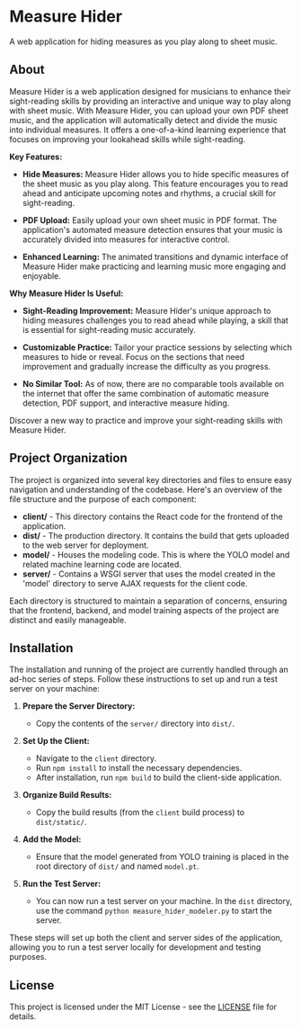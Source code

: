 # Measure Hider

A web application for hiding measures as you play along to sheet music.

## About

Measure Hider is a web application designed for musicians to enhance their sight-reading skills by providing an interactive and unique way to play along with sheet music. With Measure Hider, you can upload your own PDF sheet music, and the application will automatically detect and divide the music into individual measures. It offers a one-of-a-kind learning experience that focuses on improving your lookahead skills while sight-reading.

**Key Features:**

- **Hide Measures:** Measure Hider allows you to hide specific measures of the sheet music as you play along. This feature encourages you to read ahead and anticipate upcoming notes and rhythms, a crucial skill for sight-reading.

- **PDF Upload:** Easily upload your own sheet music in PDF format. The application's automated measure detection ensures that your music is accurately divided into measures for interactive control.

- **Enhanced Learning:** The animated transitions and dynamic interface of Measure Hider make practicing and learning music more engaging and enjoyable.

**Why Measure Hider Is Useful:**

- **Sight-Reading Improvement:** Measure Hider's unique approach to hiding measures challenges you to read ahead while playing, a skill that is essential for sight-reading music accurately.

- **Customizable Practice:** Tailor your practice sessions by selecting which measures to hide or reveal. Focus on the sections that need improvement and gradually increase the difficulty as you progress.

- **No Similar Tool:** As of now, there are no comparable tools available on the internet that offer the same combination of automatic measure detection, PDF support, and interactive measure hiding.

Discover a new way to practice and improve your sight-reading skills with Measure Hider.

## Project Organization

The project is organized into several key directories and files to ensure easy navigation and understanding of the codebase. Here's an overview of the file structure and the purpose of each component:

- **client/** - This directory contains the React code for the frontend of the application.
- **dist/** - The production directory. It contains the build that gets uploaded to the web server for deployment.
- **model/** - Houses the modeling code. This is where the YOLO model and related machine learning code are located.
- **server/** - Contains a WSGI server that uses the model created in the 'model' directory to serve AJAX requests for the client code.

Each directory is structured to maintain a separation of concerns, ensuring that the frontend, backend, and model training aspects of the project are distinct and easily manageable.

## Installation

The installation and running of the project are currently handled through an ad-hoc series of steps. Follow these instructions to set up and run a test server on your machine:

1. **Prepare the Server Directory:**
   - Copy the contents of the `server/` directory into `dist/`.

2. **Set Up the Client:**
   - Navigate to the `client` directory.
   - Run `npm install` to install the necessary dependencies.
   - After installation, run `npm build` to build the client-side application.

3. **Organize Build Results:**
   - Copy the build results (from the `client` build process) to `dist/static/`.

4. **Add the Model:**
   - Ensure that the model generated from YOLO training is placed in the root directory of `dist/` and named `model.pt`.

5. **Run the Test Server:**
   - You can now run a test server on your machine. In the `dist` directory, use the command `python measure_hider_modeler.py` to start the server.

These steps will set up both the client and server sides of the application, allowing you to run a test server locally for development and testing purposes.

## License

This project is licensed under the MIT License - see the [LICENSE](LICENSE) file for details.

